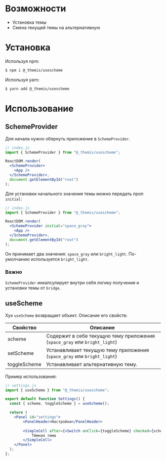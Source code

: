 # Возможности
- Установка темы
- Смена текущей темы на альтернативную

# Установка

Используя npm: 
```sh
$ npm i @_themis/usescheme
```
Используя yarn: 
```sh
$ yarn add @_themis/usescheme
```

# Использование

## SchemeProvider
Для начала нужно обернуть приложение в ``SchemeProvider``.

```jsx
// index.js
import { SchemeProvider } from "@_themis/usescheme";

ReactDOM.render(
  <SchemeProvider>
    <App />
  </SchemeProvider>,
  document.getElementById("root")
);
```

Для установки начального значения темы можно передать проп ``initial``:
```jsx
// index.js
import { SchemeProvider } from "@_themis/usescheme";

ReactDOM.render(
  <SchemeProvider initial="space_gray">
    <App />
  </SchemeProvider>,
  document.getElementById("root")
);
```
Он принимает два значения: ``space_gray`` или ``bright_light``. По-умолчанию используется ``bright_light``.

### Важно
``SchemeProvider``  инкапсулирует внутри себя логику получения и установки темы от ``bridge``.

## useScheme
Хук ``useScheme`` возвращает объект. Описание его свойств: 

| Свойство | Описание |
| ------ | ------ |
| scheme | Содержит в себе текущую тему приложения (``space_gray`` или ``bright_light``) |
| setScheme | Устанавливает текущую тему приложения (``space_gray`` или ``bright_light``) |
| toggleScheme | Устанавливает альтернативную тему. |


Пример использования:
```jsx
// settings.js
import { useScheme } from "@_themis/usescheme";

export default function Settings() {
  const { scheme, toggleScheme } = useScheme();

  return (
    <Panel id="settings">
        <PanelHeader>Настройки</PanelHeader>
        
        <SimpleCell after={<Switch onClick={toggleScheme} checked={scheme === "space_gray"} />}>
            Тёмная тема
        </SimpleCell>
    </Panel>
  );
};
```